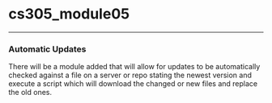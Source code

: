 # cs305_module05
***
### Automatic Updates
There will be a module added that will allow for updates to be automatically checked against a file on a server or repo stating the newest version and execute a script which will download the changed or new files and replace the old ones.
